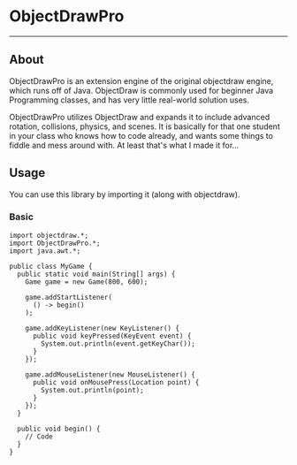 # ObjectDrawPro
---

## About
ObjectDrawPro is an extension engine of the original objectdraw engine, which runs off of Java. ObjectDraw is commonly used for beginner Java Programming classes, and has very little real-world solution uses.

ObjectDrawPro utilizes ObjectDraw and expands it to include advanced rotation, collisions, physics, and scenes. It is basically for that one student in your class who knows how to code already, and wants some things to fiddle and mess around with. At least that's what I made it for...

## Usage
You can use this library by importing it (along with objectdraw).

### Basic
```
import objectdraw.*;
import ObjectDrawPro.*;
import java.awt.*;

public class MyGame {
  public static void main(String[] args) {
    Game game = new Game(800, 600);
    
    game.addStartListener(
      () -> begin()
    );
    
    game.addKeyListener(new KeyListener() {
      public void keyPressed(KeyEvent event) {
        System.out.println(event.getKeyChar());
      }
    });
    
    game.addMouseListener(new MouseListener() {
      public void onMousePress(Location point) {
        System.out.println(point);
      }
    });
  }
  
  public void begin() {
    // Code
  }
}
```
